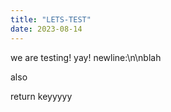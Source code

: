 ```yaml
---
title: "LETS-TEST"
date: 2023-08-14
---
```


we are testing! yay! newline:\n\nblah

also

return keyyyyy
